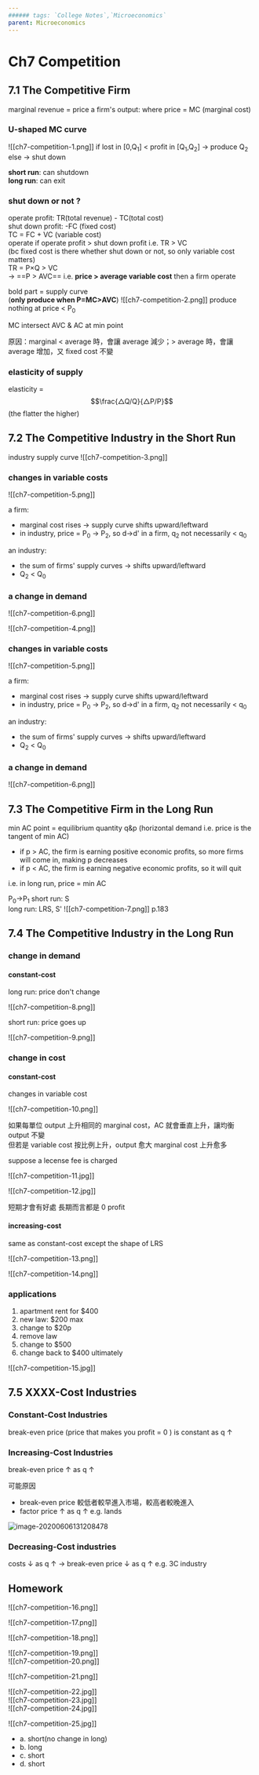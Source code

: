 ```yaml
---
###### tags: `College Notes`,`Microeconomics`
parent: Microeconomics
---
```

# Ch7 Competition

## 7.1 The Competitive Firm

marginal revenue = price
a firm's output: where price = MC (marginal cost)

### U-shaped MC curve

![[ch7-competition-1.png]]
if lost in [0,Q<sub>1</sub>] < profit in [Q<sub>1</sub>,Q<sub>2</sub>] → produce Q<sub>2</sub>  
else → shut down

**short run**: can shutdown  
**long run**: can exit

### shut down or not ?

operate profit: TR(total revenue) - TC(total cost)  
shut down profit: -FC (fixed cost)  
TC = FC + VC (variable cost)  
operate if operate profit > shut down profit i.e. TR > VC  
(bc fixed cost is there whether shut down or not, so only variable cost matters)  
TR = P×Q > VC  
→ ==P > AVC== i.e. **price > average variable cost** then a firm operate

bold part = supply curve  
(**only produce when P=MC>AVC**)
![[ch7-competition-2.png]]
produce nothing at price < P<sub>0</sub>

MC intersect AVC & AC at min point

原因：marginal < average 時，會讓 average 減少；> average 時，會讓 average 增加，又 fixed cost 不變

### elasticity of supply

<!-- elasticity = $$\frac{\frac{△Q}{Q}}{\frac{△P}{P}}$$ -->
elasticity = $$\frac{△Q/Q}{△P/P}$$
(the flatter the higher)
<!-- $$(1+3)/3$$
\\\[display\\\]
\[70/2\]
<!-- $x_{1,2} = \frac{-b \pm \sqrt{b^2-4ac}}{2b}.$
$$\frac{3}{4}$$ -->

## 7.2 The Competitive Industry in the Short Run

industry supply curve
![[ch7-competition-3.png]]

### changes in variable costs

![[ch7-competition-5.png]]

a firm:  

- marginal cost rises → supply curve shifts upward/leftward
- in industry, price = P<sub>0</sub> → P<sub>2</sub>, so d→d' in a firm, q<sub>2</sub> not necessarily < q<sub>0</sub>  

an industry:  

- the sum of firms' supply curves → shifts upward/leftward  
- Q<sub>2</sub> < Q<sub>0</sub>

### a change in demand

![[ch7-competition-6.png]]

![[ch7-competition-4.png]]

### changes in variable costs

![[ch7-competition-5.png]]

a firm:  

- marginal cost rises → supply curve shifts upward/leftward
- in industry, price = P<sub>0</sub> → P<sub>2</sub>, so d→d' in a firm, q<sub>2</sub> not necessarily < q<sub>0</sub>  

an industry:  

- the sum of firms' supply curves → shifts upward/leftward  
- Q<sub>2</sub> < Q<sub>0</sub>

### a change in demand

![[ch7-competition-6.png]]

## 7.3 The Competitive Firm in the Long Run

min AC point = equilibrium quantity q&p (horizontal demand i.e. price is the tangent of min AC)

- if p > AC, the firm is earning positive economic profits, so more firms will come in, making p decreases
- if p < AC, the firm is earning negative economic profits, so it will quit

i.e. in long run, price = min AC

P<sub>0</sub>→P<sub>1</sub>
short run: S  
long run: LRS, S'
![[ch7-competition-7.png]]
p.183

## 7.4 The Competitive Industry in the Long Run

### change in demand 

#### constant-cost

long run: price don't change

![[ch7-competition-8.png]]

short run: price goes up

![[ch7-competition-9.png]]

### change in cost

#### constant-cost

changes in variable cost

![[ch7-competition-10.png]]

如果每單位 output 上升相同的 marginal cost，AC 就會垂直上升，讓均衡 output 不變  
但若是 variable cost 按比例上升，output 愈大 marginal cost 上升愈多

suppose a lecense fee is charged

![[ch7-competition-11.jpg]]

![[ch7-competition-12.jpg]]

短期才會有好處
長期而言都是 0 profit

#### increasing-cost

same as constant-cost except the shape of LRS

![[ch7-competition-13.png]]

![[ch7-competition-14.png]]

### applications

1. apartment rent for $400
2. new law: $200 max
3. change to $20p
4. remove law
5. change to $500
6. change back to $400 ultimately

![[ch7-competition-15.jpg]]

## 7.5 XXXX-Cost Industries

### Constant-Cost Industries

break-even price (price that makes you profit = 0 ) is constant as q ↑

### Increasing-Cost Industries

break-even price ↑ as q ↑

可能原因

- break-even price 較低者較早進入市場，較高者較晚進入
- factor price ↑ as q ↑ e.g. lands

![image-20200606131208478](https://i.loli.net/2020/06/06/lVpRd8n7ZFKahUw.png)

### Decreasing-Cost industries

costs ↓ as q ↑ → break-even price ↓ as q ↑ e.g. 3C industry

## Homework

![[ch7-competition-16.png]]

![[ch7-competition-17.png]]

![[ch7-competition-18.png]]

![[ch7-competition-19.png]]  
![[ch7-competition-20.png]]

![[ch7-competition-21.png]]

![[ch7-competition-22.jpg]]  
![[ch7-competition-23.jpg]]  
![[ch7-competition-24.jpg]]

![[ch7-competition-25.jpg]]

- a. short(no change in long)
- b. long  
- c. short  
- d. short